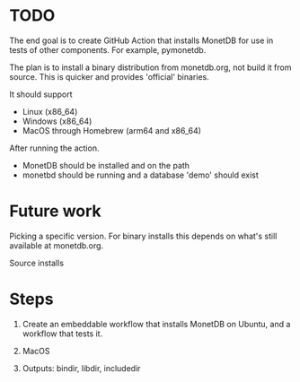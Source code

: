 TODO
====

The end goal is to create GitHub Action that installs MonetDB for use
in tests of other components. For example, pymonetdb.

The plan is to install a binary distribution from monetdb.org, not build
it from source. This is quicker and provides 'official' binaries.

It should support

- Linux (x86_64)
- Windows (x86_64)
- MacOS through Homebrew (arm64 and x86_64)

After running the action.

- MonetDB should be installed and on the path
- monetbd should be running and a database 'demo' should exist


Future work
===========

Picking a specific version. For binary installs this depends on what's still
available at monetdb.org.

Source installs


Steps
=====

1. Create an embeddable workflow that installs MonetDB on Ubuntu, and a workflow
   that tests it.

2. MacOS

3. Outputs: bindir, libdir, includedir